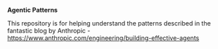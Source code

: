 **Agentic Patterns**

This repository is for helping understand the patterns described in the fantastic blog by Anthropic - https://www.anthropic.com/engineering/building-effective-agents 

